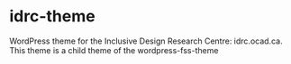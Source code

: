 idrc-theme
==========

WordPress theme for the Inclusive Design Research Centre: idrc.ocad.ca. This theme is a child theme of the wordpress-fss-theme